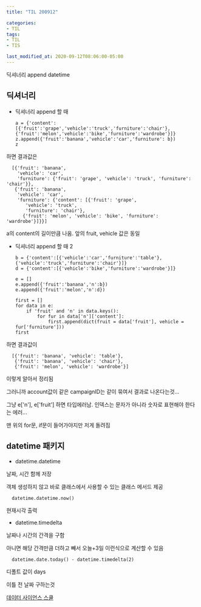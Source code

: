 ```yaml
---
title: "TIL 200912"

categories:
- TIL
tags:
- TIL
- TIS

last_modified_at: 2020-09-12T08:06:00-05:00
---
```


딕셔너리 append datetime

## 딕셔너리

* 딕셔너리 append 할 때

      a = {'content':[{'fruit':'grape','vehicle':'truck','furniture':'chair'},{'fruit':'melon','vehicle':'bike','furniture':'wardrobe'}]}
      z.append({'fruit':'banana','vehicle':'car','furniture': b})
      z 

하면 결과값은 

      [{'fruit': 'banana',
        'vehicle': 'car',
        'furniture': {'fruit': 'grape', 'vehicle': 'truck', 'furniture': 'chair'}},
       {'fruit': 'banana',
        'vehicle': 'car',
        'furniture': {'content': [{'fruit': 'grape',
           'vehicle': 'truck',
           'furniture': 'chair'},
          {'fruit': 'melon', 'vehicle': 'bike', 'furniture': 'wardrobe'}]}}]

a의 content의 길이만큼 나옴. 앞의 fruit, vehicle 값은 동일


* 딕셔너리 append 할 때 2

      b = {'content':[{'vehicle':'car','furniture':'table'},{'vehicle':'truck','furniture':'chair'}]}
      d = {'content':[{'vehicle':'bike','furniture':'wardrobe'}]}

      e = []
      e.append({'fruit':'banana','n':b})
      e.append({'fruit':'melon','n':d})

      first = []
      for data in e:
          if 'fruit' and 'n' in data.keys():
              for fur in data['n']['content']:
                  first.append(dict(fruit = data['fruit'], vehicle = fur['furniture']))
      first


하면 결과값이

      [{'fruit': 'banana', 'vehicle': 'table'},
       {'fruit': 'banana', 'vehicle': 'chair'},
       {'fruit': 'melon', 'vehicle': 'wardrobe'}]
       
이렇게 알아서 정리됨

그러니까 account값이 같은 campaignID는 같이 묶여서 결과로 나온다는것...

그냥 e['n'], e['fruit'] 하면 타입에러남. 인덱스는 문자가 아니라 숫자로 표현해야 한다는 에러...

맨 위의 for문, if문이 들어가야지만 저게 돌려짐

## datetime 패키지

* datetime.datetime

날짜, 시간 함께 저장

객체 생성하지 않고 바로 클래스에서 사용할 수 있는 클래스 메서드 제공

      datetime.datetime.now()
   
현재시각 출력

* datetime.timedelta

날짜나 시간의 간격을 구함

아니면 해당 간격만큼 더하고 빼서 오늘+3일 이런식으로 계산할 수 있음

      datetime.date.today() - datetime.timedelta(2)

디폴트 값이 days

이틀 전 날짜 구하는것

[데이터 사이언스 스쿨](https://datascienceschool.net/view-notebook/465066ac92ef4da3b0aba32f76d9750a/)
